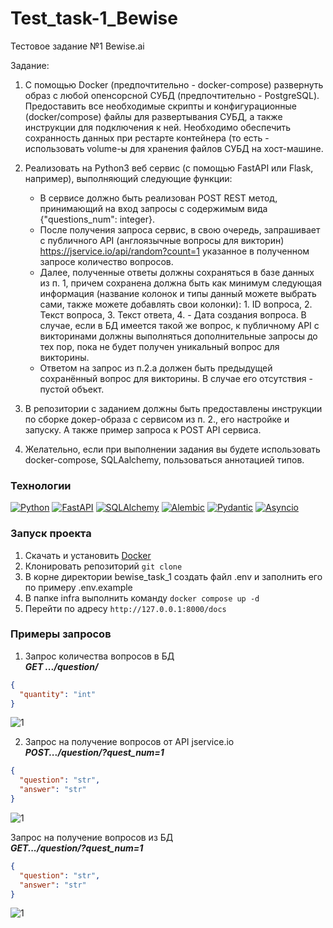 # Test_task-1_Bewise
Тестовое задание №1 Bewise.ai


Задание:   
1. С помощью Docker (предпочтительно - docker-compose) развернуть образ с любой опенсорсной СУБД (предпочтительно - PostgreSQL). Предоставить все необходимые скрипты и конфигурационные (docker/compose) файлы для развертывания СУБД, а также инструкции для подключения к ней. Необходимо обеспечить сохранность данных при рестарте контейнера (то есть - использовать volume-ы для хранения файлов СУБД на хост-машине.  

2. Реализовать на Python3 веб сервис (с помощью FastAPI или Flask, например), выполняющий следующие функции:  
    - В сервисе должно быть реализован POST REST метод, принимающий на вход запросы с содержимым вида {"questions_num": integer}.
    - После получения запроса сервис, в свою очередь, запрашивает с публичного API (англоязычные вопросы для викторин) https://jservice.io/api/random?count=1 указанное в полученном запросе количество вопросов.
    - Далее, полученные ответы должны сохраняться в базе данных из п. 1, причем сохранена должна быть как минимум следующая информация (название колонок и типы данный можете выбрать сами, также можете добавлять свои колонки): 1. ID вопроса, 2. Текст вопроса, 3. Текст ответа, 4. - Дата создания вопроса. В случае, если в БД имеется такой же вопрос, к публичному API с викторинами должны выполняться дополнительные запросы до тех пор, пока не будет получен уникальный вопрос для викторины.
    - Ответом на запрос из п.2.a должен быть предыдущей сохранённый вопрос для викторины. В случае его отсутствия - пустой объект.
3. В репозитории с заданием должны быть предоставлены инструкции по сборке докер-образа с сервисом из п. 2., его настройке и запуску. А также пример запроса к POST API сервиса.
4. Желательно, если при выполнении задания вы будете использовать docker-compose, SQLAalchemy,  пользоваться аннотацией типов.

### Технологии
[![Python](https://img.shields.io/badge/-Python-464646?style=flat&logo=Python&logoColor=ffffff&color=043A6B)](https://www.python.org/)
[![FastAPI](https://img.shields.io/badge/-FastAPI-464646?style=flat&logo=FastAPI&logoColor=ffffff&color=043A6B)](https://fastapi.tiangolo.com/)
[![SQLAlchemy](https://img.shields.io/badge/-SQLAlchemy-464646?style=flat&logo=SQLAlchemy&logoColor=ffffff&color=043A6B)](https://pypi.org/project/SQLAlchemy/)
[![Alembic](https://img.shields.io/badge/-Alembic-464646?style=flat&logo=Alembic&logoColor=ffffff&color=043A6B)](https://pypi.org/project/alembic/)
[![Pydantic](https://img.shields.io/badge/-Pydantic-464646?style=flat&logo=Pydantic&logoColor=ffffff&color=043A6B)](https://pypi.org/project/pydantic/)
[![Asyncio](https://img.shields.io/badge/-Asyncio-464646?style=flat&logo=Asyncio&logoColor=ffffff&color=043A6B)](https://docs.python.org/3/library/asyncio.html)  

### Запуск проекта
1. Скачать и установить [Docker](https://docs.docker.com/get-docker/)
2. Клонировать репозиторий ```git clone ``` 
3. В корне директории bewise_task_1 создать файл .env и заполнить его по примеру .env.example
4. В папке infra выполнить команду ```docker compose up -d```
5. Перейти по адресу ```http://127.0.0.1:8000/docs```

### Примеры запросов

1. Запрос количества вопросов в БД  
_**GET .../question/**_
```JSON
{
  "quantity": "int"
}
```
![1](https://raw.github.com/Hastred45/bewise_task_1/f8ec7c9d36657da1364b4369f8ca541df315a35c/Screenshot_2.png)  
  
  
2. Запрос на получение вопросов от API jservice.io  
_**POST.../question/?quest_num=1**_
```JSON
{
  "question": "str",
  "answer": "str"
}
```
![1](https://raw.github.com/Hastred45/bewise_task_1/f8ec7c9d36657da1364b4369f8ca541df315a35c/Screenshot_3.png)  
  
  
Запрос на получение вопросов из БД  
_**GET.../question/?quest_num=1**_
```JSON
{
  "question": "str",
  "answer": "str"
}
```
![1](https://raw.github.com/Hastred45/bewise_task_1/f8ec7c9d36657da1364b4369f8ca541df315a35c/Screenshot_4.png)

